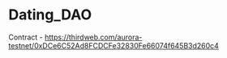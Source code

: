 # Dating_DAO
Contract - https://thirdweb.com/aurora-testnet/0xDCe6C52Ad8FCDCFe32830Fe66074f645B3d260c4
